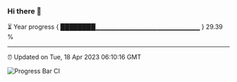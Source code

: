 ### Hi there 👋

⏳ Year progress { ████████▁▁▁▁▁▁▁▁▁▁▁▁▁▁▁▁▁▁▁▁▁▁ } 29.39 %

---

⏰ Updated on Tue, 18 Apr 2023 06:10:16 GMT

![Progress Bar CI](https://github.com/Shyam-Makwana/GitHub-Actions-Demo/workflows/Progress%20Bar%20CI/badge.svg)

